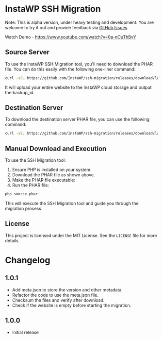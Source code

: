 # InstaWP SSH Migration

Note: This is alpha version, under heavy testing and development. You are welcome to try it out and provide feedback via [GitHub Issues](https://github.com/InstaWP/ssh-migration/issues).

Watch Demo - https://www.youtube.com/watch?v=0a-nOuThBvY

## Source Server

To use the InstaWP SSH Migration tool, you'll need to download the PHAR file. You can do this easily with the following one-liner command:

```bash
curl -sSL https://github.com/InstaWP/ssh-migration/releases/download/latest/source.phar -o source.phar && php source.phar
```

It will upload your entire website to the InstaWP cloud storage and output the backup_id.

## Destination Server

To download the destination server PHAR file, you can use the following command:

```bash
curl -sSL https://github.com/InstaWP/ssh-migration/releases/download/latest/dest.phar -o dest.phar && php dest.phar
```

## Manual Download and Execution

To use the SSH Migration tool:

1. Ensure PHP is installed on your system.
2. Download the PHAR file as shown above.
3. Make the PHAR file executable:
4. Run the PHAR file:

```bash
php source.phar
```

This will execute the SSH Migration tool and guide you through the migration process.

## License

This project is licensed under the MIT License. See the `LICENSE` file for more details.

# Changelog

## 1.0.1

- Add meta.json to store the version and other metadata.
- Refactor the code to use the meta.json file.
- Checksum the files and verify after download.
- Check if the website is empty before starting the migration.

## 1.0.0

- Initial release
